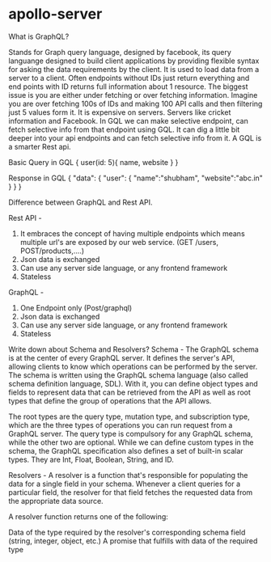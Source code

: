# apollo-server

What is GraphQL?

Stands for Graph query language, designed by facebook, its query languange designed to build client applications by providing flexible syntax for asking the data requirements by the client.
It is used to load data from a server to a client.
Often endpoints without IDs just return everything and end points with ID returns full information about 1 resource. The biggest issue is you are either under fetching or over fetching information. Imagine you are over fetching 100s of IDs and making 100 API calls and then filtering just 5 values form it. It is expensive on servers. Servers like cricket information and Facebook.
In GQL we can make selective endpoint, can fetch selective info from that endpoint using GQL. It can dig a little bit deeper into your api endpoints and can fetch selective info from it.
A GQL is a smarter Rest api.

Basic Query in GQL
{
    user(id: 5){
        name,
        website
    }
}

Response in GQL
{
    "data": {
        "user": {
            "name":"shubham",
            "website":"abc.in"
        }
    }
}




Difference between GraphQL and Rest API.

Rest API - 
1. It embraces the concept of having multiple endpoints which means multiple url's are exposed by our web service. (GET /users, POST/products,....)
2. Json data is exchanged
3. Can use any server side language, or any frontend framework
4. Stateless

GraphQL - 
1. One Endpoint only (Post/graphql)
2. Json data is exchanged
3. Can use any server side language, or any frontend framework
4. Stateless





Write down about Schema and Resolvers?
Schema - The GraphQL schema is at the center of every GraphQL server. It defines the server's API, allowing clients to know which operations can be performed by the server. The schema is written using the GraphQL schema language (also called schema definition language, SDL). With it, you can define object types and fields to represent data that can be retrieved from the API as well as root types that define the group of operations that the API allows.

The root types are the query type, mutation type, and subscription type, which are the three types of operations you can run request from a GraphQL server. The query type is compulsory for any GraphQL schema, while the other two are optional. While we can define custom types in the schema, the GraphQL specification also defines a set of built-in scalar types. They are Int, Float, Boolean, String, and ID.

Resolvers - A resolver is a function that's responsible for populating the data for a single field in your schema. Whenever a client queries for a particular field, the resolver for that field fetches the requested data from the appropriate data source.

A resolver function returns one of the following:

Data of the type required by the resolver's corresponding schema field (string, integer, object, etc.)
A promise that fulfills with data of the required type